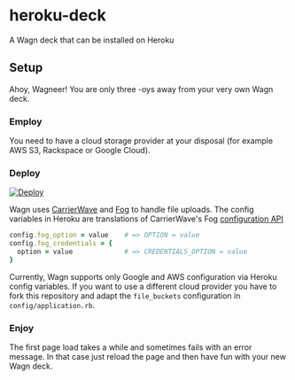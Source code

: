 # heroku-deck
A Wagn deck that can be installed on Heroku

## Setup

Ahoy, Wagneer! You are only three -oys away from your very own Wagn deck.

### Employ

You need to have a cloud storage provider at your disposal (for example AWS S3, Rackspace or Google Cloud).

### Deploy

[![Deploy](https://www.herokucdn.com/deploy/button.svg)](https://heroku.com/deploy)

Wagn uses [CarrierWave](https://github.com/carrierwaveuploader/carrierwave) and [Fog](https://github.com/fog/fog) 
to handle file uploads. The config variables in Heroku are translations of CarrierWave's Fog [configuration API](https://github.com/carrierwaveuploader/carrierwave#fog)

```ruby
config.fog_option = value    # => OPTION = value
config.fog_credentials = {
  option = value             # => CREDENTIALS_OPTION = value
}
```

Currently, Wagn supports only Google and AWS configuration via Heroku config variables. If you want to use a different cloud provider you have to fork this repository and adapt the `file_buckets` configuration in `config/application.rb`.

### Enjoy

The first page load takes a while and sometimes fails with an error message. 
In that case just reload the page and then have fun with your new Wagn deck.
